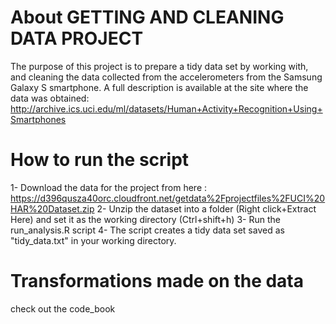 # About GETTING AND CLEANING DATA PROJECT
The purpose of this project is to prepare a tidy data set by working with, and cleaning the data collected from the accelerometers from the Samsung Galaxy S smartphone. A full description is available at the site where the data was obtained:
http://archive.ics.uci.edu/ml/datasets/Human+Activity+Recognition+Using+Smartphones 

# How to run the script
1- Download the data for the project from here : https://d396qusza40orc.cloudfront.net/getdata%2Fprojectfiles%2FUCI%20HAR%20Dataset.zip 
2- Unzip the dataset into a folder (Right click+Extract Here) and set it as the working directory (Ctrl+shift+h)
3- Run the run_analysis.R script
4- The script creates a tidy data set saved as "tidy_data.txt" in your working directory.

# Transformations made on the data
check out the code_book
